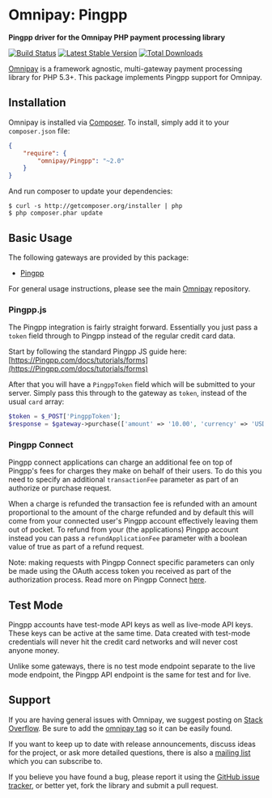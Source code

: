 # Omnipay: Pingpp

**Pingpp driver for the Omnipay PHP payment processing library**

[![Build Status](https://travis-ci.org/thephpleague/omnipay-Pingpp.png?branch=master)](https://travis-ci.org/thephpleague/omnipay-Pingpp)
[![Latest Stable Version](https://poser.pugx.org/omnipay/Pingpp/version.png)](https://packagist.org/packages/omnipay/Pingpp)
[![Total Downloads](https://poser.pugx.org/omnipay/Pingpp/d/total.png)](https://packagist.org/packages/omnipay/Pingpp)

[Omnipay](https://github.com/thephpleague/omnipay) is a framework agnostic, multi-gateway payment
processing library for PHP 5.3+. This package implements Pingpp support for Omnipay.

## Installation

Omnipay is installed via [Composer](http://getcomposer.org/). To install, simply add it
to your `composer.json` file:

```json
{
    "require": {
        "omnipay/Pingpp": "~2.0"
    }
}
```

And run composer to update your dependencies:

    $ curl -s http://getcomposer.org/installer | php
    $ php composer.phar update

## Basic Usage

The following gateways are provided by this package:

* [Pingpp](https://Pingpp.com/)

For general usage instructions, please see the main [Omnipay](https://github.com/thephpleague/omnipay)
repository.

### Pingpp.js

The Pingpp integration is fairly straight forward. Essentially you just pass
a `token` field through to Pingpp instead of the regular credit card data.

Start by following the standard Pingpp JS guide here:
[https://Pingpp.com/docs/tutorials/forms](https://Pingpp.com/docs/tutorials/forms)

After that you will have a `PingppToken` field which will be submitted to your server.
Simply pass this through to the gateway as `token`, instead of the usual `card` array:

```php
$token = $_POST['PingppToken'];
$response = $gateway->purchase(['amount' => '10.00', 'currency' => 'USD', 'token' => $token])->send();
```

### Pingpp Connect

Pingpp connect applications can charge an additional fee on top of Pingpp's fees for charges they make on behalf of 
their users. To do this you need to specify an additional `transactionFee` parameter as part of an authorize or purchase
request.

When a charge is refunded the transaction fee is refunded with an amount proportional to the amount of the charge
refunded and by default this will come from your connected user's Pingpp account effectively leaving them out of pocket.
To refund from your (the applications) Pingpp account instead you can pass a ``refundApplicationFee`` parameter with a
boolean value of true as part of a refund request.

Note: making requests with Pingpp Connect specific parameters can only be made using the OAuth access token you received
as part of the authorization process. Read more on Pingpp Connect [here](https://Pingpp.com/docs/connect).

## Test Mode

Pingpp accounts have test-mode API keys as well as live-mode API keys. These keys can be active
at the same time. Data created with test-mode credentials will never hit the credit card networks
and will never cost anyone money.

Unlike some gateways, there is no test mode endpoint separate to the live mode endpoint, the
Pingpp API endpoint is the same for test and for live.

## Support

If you are having general issues with Omnipay, we suggest posting on
[Stack Overflow](http://stackoverflow.com/). Be sure to add the
[omnipay tag](http://stackoverflow.com/questions/tagged/omnipay) so it can be easily found.

If you want to keep up to date with release announcements, discuss ideas for the project,
or ask more detailed questions, there is also a [mailing list](https://groups.google.com/forum/#!forum/omnipay) which
you can subscribe to.

If you believe you have found a bug, please report it using the [GitHub issue tracker](https://github.com/thephpleague/omnipay-Pingpp/issues),
or better yet, fork the library and submit a pull request.
